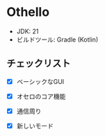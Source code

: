 # Othello
 - JDK: 21
 - ビルドツール: Gradle (Kotlin)

## チェックリスト
 - [x] ベーシックなGUI
 - [X] オセロのコア機能
 - [X] 通信周り
 - [X] 新しいモード
 
